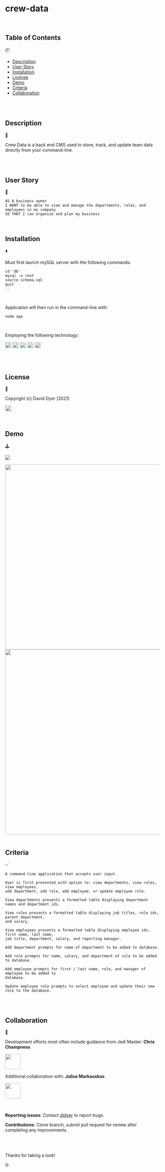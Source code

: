 # crew-data

<br />

## Table of Contents

📦

- [Description](#description)
- [User Story](#user-story)
- [Installation](#installation)
- [License](#license)
- [Demo](#demo)
- [Criteria](#criteria)
- [Collaboration](#collaboration)

<br />
<br />

## Description

📝

Crew Data is a back end CMS used to store, track, and update team data directly from your command-line.

<br />
<br />

## User Story

🔦

```
AS A business owner
I WANT to be able to view and manage the departments, roles, and employees in my company
SO THAT I can organize and plan my business
```

<br />

## Installation

⬇️

Must first launch mySQL server with the following commands:

```
cd 'db'
mysql -u root
source schema.sql
quit
..
```

<br />

Application will then run in the command-line with:

```
node app
```

<br />

Employing the following technology:

[<img src="./assets/images/node.svg" height="20px">](https://nodejs.org/en/docs/) [<img src="./assets/images/npm.svg" height="20px">](https://www.npmjs.com/) [<img src="./assets/images/inquirer.svg" height="20px">](https://www.npmjs.com/package/inquirer) [<img src="./assets/images/mysql.svg" height="20px">](https://www.npmjs.com/package/mysql2) [<img src="./assets/images/console.table.svg" height="20px">](https://www.npmjs.com/package/console.table.svg/)

<br />
<br />

## License

🚦

Copyright (c) David Dyer [2021]

[<img src="./assets/images/isc.svg" height="20px">](https://choosealicense.com/licenses/isc/)

<br />

## Demo

🕹️

[![](assets/demo/demo_ss.png)](https://youtu.be/r3SNtPsUMXM)

<img src="./assets/demo/ss1.png" width = "600">
<img src="./assets/demo/ss2.png" width = "600">

<br />
<br />

## Criteria

✅

```
A command-line application that accepts user input.

User is first presented with option to: view departments, view roles, view employees,
add department, add role, add employee, or update employee role.

View departments presents a formatted table displaying department names and department ids.

View roles presents a formatted table displaying job titles, role ids, parent department,
and salary.

View employees presents a formatted table displaying employee ids, first name, last name,
job title, department, salary, and reporting manager.

Add department prompts for name of department to be added to database.

Add role prompts for name, salary, and department of role to be added to database.

Add employee prompts for first / last name, role, and manager of employee to be added to
database.

Update employee role prompts to select employee and update their new role to the database.
```

<br />
<br />

## Collaboration

🔧

Development efforts most often include guidance from Jedi Master:
**Chris Champness**

<a href= "https://github.com/CChampness"><img src=
"https://avatars.githubusercontent.com/u/87551272?v=4" width="50px"/></a>

Additional collaboration with:
**Julius Markauskas**

<a href="https://github.com/Juliusm9791"><img src="https://avatars.githubusercontent.com/u/88810468?v=4" width="50px"/></a>

<br />

**Reporting issues**:
Contact [djdyer](https://www.github.com/djdyer) to report bugs.

**Contributions**:
Clone branch, submit pull request for review after completing any improvements.

<br />
<br />
<br />
Thanks for taking a look!
  
🤓

